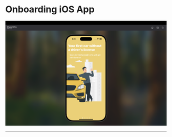 # Onboarding iOS App

![GitHub Cards Preview](https://github.com/pshptr/OnBoarding-iOS/blob/main/OnBoarding/Assets.xcassets/interface.png)

---
